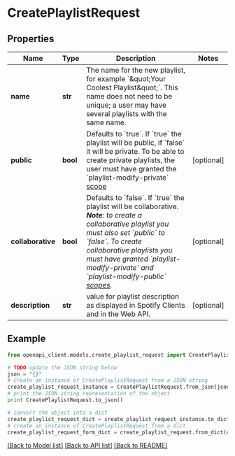# CreatePlaylistRequest


## Properties
Name | Type | Description | Notes
------------ | ------------- | ------------- | -------------
**name** | **str** | The name for the new playlist, for example &#x60;\&quot;Your Coolest Playlist\&quot;&#x60;. This name does not need to be unique; a user may have several playlists with the same name.  | 
**public** | **bool** | Defaults to &#x60;true&#x60;. If &#x60;true&#x60; the playlist will be public, if &#x60;false&#x60; it will be private. To be able to create private playlists, the user must have granted the &#x60;playlist-modify-private&#x60; [scope](/documentation/web-api/concepts/scopes/#list-of-scopes)  | [optional] 
**collaborative** | **bool** | Defaults to &#x60;false&#x60;. If &#x60;true&#x60; the playlist will be collaborative. _**Note**: to create a collaborative playlist you must also set &#x60;public&#x60; to &#x60;false&#x60;. To create collaborative playlists you must have granted &#x60;playlist-modify-private&#x60; and &#x60;playlist-modify-public&#x60; [scopes](/documentation/web-api/concepts/scopes/#list-of-scopes)._  | [optional] 
**description** | **str** | value for playlist description as displayed in Spotify Clients and in the Web API.  | [optional] 

## Example

```python
from openapi_client.models.create_playlist_request import CreatePlaylistRequest

# TODO update the JSON string below
json = "{}"
# create an instance of CreatePlaylistRequest from a JSON string
create_playlist_request_instance = CreatePlaylistRequest.from_json(json)
# print the JSON string representation of the object
print CreatePlaylistRequest.to_json()

# convert the object into a dict
create_playlist_request_dict = create_playlist_request_instance.to_dict()
# create an instance of CreatePlaylistRequest from a dict
create_playlist_request_form_dict = create_playlist_request.from_dict(create_playlist_request_dict)
```
[[Back to Model list]](../README.md#documentation-for-models) [[Back to API list]](../README.md#documentation-for-api-endpoints) [[Back to README]](../README.md)


